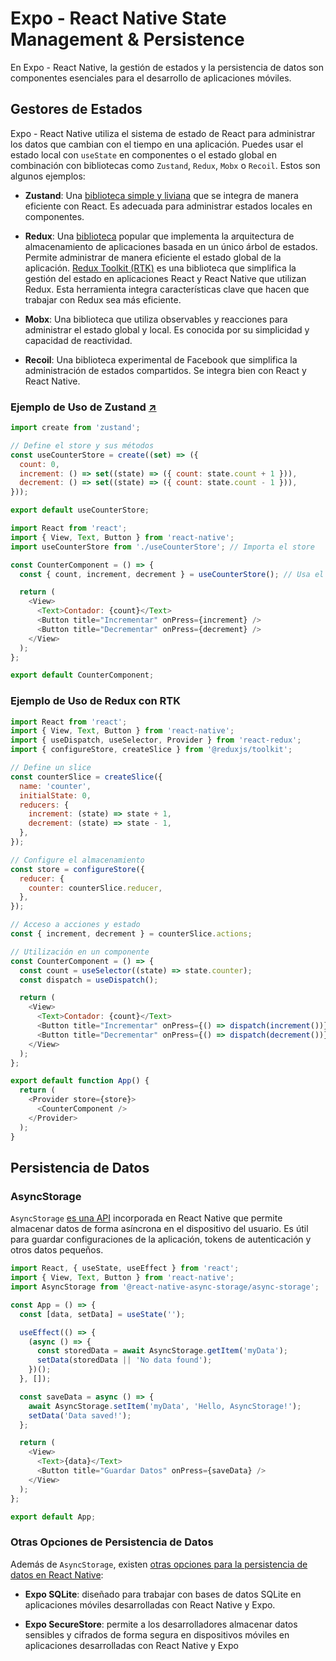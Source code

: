 # Expo - React Native State Management & Persistence

En Expo - React Native, la gestión de estados y la persistencia de datos son componentes esenciales para el desarrollo de aplicaciones móviles.

## Gestores de Estados

Expo - React Native utiliza el sistema de estado de React para administrar los datos que cambian con el tiempo en una aplicación. Puedes usar el estado local con `useState` en componentes o el estado global en combinación con bibliotecas como `Zustand`, `Redux`, `Mobx` o `Recoil`. Estos son algunos ejemplos:

- **Zustand**: Una [biblioteca simple y liviana](https://github.com/pmndrs/zustand) que se integra de manera eficiente con React. Es adecuada para administrar estados locales en componentes.

- **Redux**: Una [biblioteca](https://redux.js.org/) popular que implementa la arquitectura de almacenamiento de aplicaciones basada en un único árbol de estados. Permite administrar de manera eficiente el estado global de la aplicación. [Redux Toolkit (RTK)](https://redux-toolkit.js.org/) es una biblioteca que simplifica la gestión del estado en aplicaciones React y React Native que utilizan Redux. Esta herramienta integra características clave que hacen que trabajar con Redux sea más eficiente.

- **Mobx**: Una biblioteca que utiliza observables y reacciones para administrar el estado global y local. Es conocida por su simplicidad y capacidad de reactividad.

- **Recoil**: Una biblioteca experimental de Facebook que simplifica la administración de estados compartidos. Se integra bien con React y React Native.

### Ejemplo de Uso de Zustand [↗](https://github.com/ies-rincon/3_damna_23_24-pgl-ut3-expo-rn-counter-app-zustand-persist)

```javascript
import create from 'zustand';

// Define el store y sus métodos
const useCounterStore = create((set) => ({
  count: 0,
  increment: () => set((state) => ({ count: state.count + 1 })),
  decrement: () => set((state) => ({ count: state.count - 1 })),
}));

export default useCounterStore;
```

```javascript
import React from 'react';
import { View, Text, Button } from 'react-native';
import useCounterStore from './useCounterStore'; // Importa el store

const CounterComponent = () => {
  const { count, increment, decrement } = useCounterStore(); // Usa el store

  return (
    <View>
      <Text>Contador: {count}</Text>
      <Button title="Incrementar" onPress={increment} />
      <Button title="Decrementar" onPress={decrement} />
    </View>
  );
};

export default CounterComponent;
```

### Ejemplo de Uso de Redux con RTK

```javascript
import React from 'react';
import { View, Text, Button } from 'react-native';
import { useDispatch, useSelector, Provider } from 'react-redux';
import { configureStore, createSlice } from '@reduxjs/toolkit';

// Define un slice
const counterSlice = createSlice({
  name: 'counter',
  initialState: 0,
  reducers: {
    increment: (state) => state + 1,
    decrement: (state) => state - 1,
  },
});

// Configure el almacenamiento
const store = configureStore({
  reducer: {
    counter: counterSlice.reducer,
  },
});

// Acceso a acciones y estado
const { increment, decrement } = counterSlice.actions;

// Utilización en un componente
const CounterComponent = () => {
  const count = useSelector((state) => state.counter);
  const dispatch = useDispatch();

  return (
    <View>
      <Text>Contador: {count}</Text>
      <Button title="Incrementar" onPress={() => dispatch(increment())} />
      <Button title="Decrementar" onPress={() => dispatch(decrement())} />
    </View>
  );
};

export default function App() {
  return (
    <Provider store={store}>
      <CounterComponent />
    </Provider>
  );
}

```

## Persistencia de Datos

### AsyncStorage

`AsyncStorage` [es una API](https://react-native-async-storage.github.io/async-storage/) incorporada en React Native que permite almacenar datos de forma asíncrona en el dispositivo del usuario. Es útil para guardar configuraciones de la aplicación, tokens de autenticación y otros datos pequeños.

```javascript
import React, { useState, useEffect } from 'react';
import { View, Text, Button } from 'react-native';
import AsyncStorage from '@react-native-async-storage/async-storage';

const App = () => {
  const [data, setData] = useState('');

  useEffect(() => {
    (async () => {
      const storedData = await AsyncStorage.getItem('myData');
      setData(storedData || 'No data found');
    })();
  }, []);

  const saveData = async () => {
    await AsyncStorage.setItem('myData', 'Hello, AsyncStorage!');
    setData('Data saved!');
  };

  return (
    <View>
      <Text>{data}</Text>
      <Button title="Guardar Datos" onPress={saveData} />
    </View>
  );
};

export default App;
```

### Otras Opciones de Persistencia de Datos

Además de `AsyncStorage`, existen [otras opciones para la persistencia de datos en React Native](https://docs.expo.dev/develop/user-interface/store-data/):

- **Expo SQLite**: diseñado para trabajar con bases de datos SQLite en aplicaciones móviles desarrolladas con React Native y Expo.

- **Expo SecureStore**: permite a los desarrolladores almacenar datos sensibles y cifrados de forma segura en dispositivos móviles en aplicaciones desarrolladas con React Native y Expo
